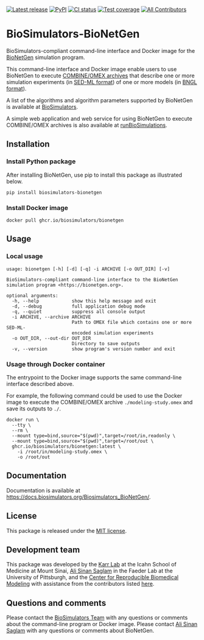 [![Latest release](https://img.shields.io/github/v/tag/biosimulators/Biosimulators_BioNetGen)](https://github.com/biosimulations/Biosimulators_BioNetGen/releases)
[![PyPI](https://img.shields.io/pypi/v/biosimulators_bionetgen)](https://pypi.org/project/biosimulators_bionetgen/)
[![CI status](https://github.com/biosimulators/Biosimulators_BioNetGen/workflows/Continuous%20integration/badge.svg)](https://github.com/biosimulators/Biosimulators_BioNetGen/actions?query=workflow%3A%22Continuous+integration%22)
[![Test coverage](https://codecov.io/gh/biosimulators/Biosimulators_BioNetGen/branch/dev/graph/badge.svg)](https://codecov.io/gh/biosimulators/Biosimulators_BioNetGen)
[![All Contributors](https://img.shields.io/github/all-contributors/biosimulators/Biosimulators_BioNetGen/HEAD)](#contributors-)

# BioSimulators-BioNetGen
BioSimulators-compliant command-line interface and Docker image for the [BioNetGen](https://bionetgen.org/) simulation program.

This command-line interface and Docker image enable users to use BioNetGen to execute [COMBINE/OMEX archives](https://combinearchive.org/) that describe one or more simulation experiments (in [SED-ML format](https://sed-ml.org)) of one or more models (in [BNGL format](https://bionetgen.org])).

A list of the algorithms and algorithm parameters supported by BioNetGen is available at [BioSimulators](https://biosimulators.org/simulators/bionetgen).

A simple web application and web service for using BioNetGen to execute COMBINE/OMEX archives is also available at [runBioSimulations](https://run.biosimulations.org).

## Installation

### Install Python package

After installing BioNetGen, use pip to install this package as illustrated below.
```
pip install biosimulators-bionetgen
```

### Install Docker image
```
docker pull ghcr.io/biosimulators/bionetgen
```

## Usage

### Local usage
```
usage: bionetgen [-h] [-d] [-q] -i ARCHIVE [-o OUT_DIR] [-v]

BioSimulators-compliant command-line interface to the BioNetGen simulation program <https://bionetgen.org>.

optional arguments:
  -h, --help            show this help message and exit
  -d, --debug           full application debug mode
  -q, --quiet           suppress all console output
  -i ARCHIVE, --archive ARCHIVE
                        Path to OMEX file which contains one or more SED-ML-
                        encoded simulation experiments
  -o OUT_DIR, --out-dir OUT_DIR
                        Directory to save outputs
  -v, --version         show program's version number and exit
```

### Usage through Docker container
The entrypoint to the Docker image supports the same command-line interface described above.

For example, the following command could be used to use the Docker image to execute the COMBINE/OMEX archive `./modeling-study.omex` and save its outputs to `./`.

```
docker run \
  --tty \
  --rm \
  --mount type=bind,source="$(pwd)",target=/root/in,readonly \
  --mount type=bind,source="$(pwd)",target=/root/out \
  ghcr.io/biosimulators/bionetgen:latest \
    -i /root/in/modeling-study.omex \
    -o /root/out
```

## Documentation
Documentation is available at https://docs.biosimulators.org/Biosimulators_BioNetGen/.

## License
This package is released under the [MIT license](LICENSE).

## Development team
This package was developed by the [Karr Lab](https://www.karrlab.org) at the Icahn School of Medicine at Mount Sinai, [Ali Sinan Saglam](https://scholar.google.com/citations?user=7TM0eekAAAAJ&hl=en) in the Faeder Lab at the University of Pittsburgh, and the [Center for Reproducible Biomedical Modeling](http://reproduciblebiomodels.org) with assistance from the contributors listed [here](CONTRIBUTORS.md).

## Questions and comments
Please contact the [BioSimulators Team](mailto:info@biosimulators.org) with any questions or comments about the command-line program or Docker image. Please contact [Ali Sinan Saglam](mailto:als251@pitt.edu) with any questions or comments about BioNetGen.
